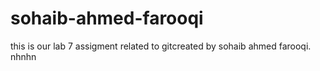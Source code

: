 # sohaib-ahmed-farooqi
this is our lab 7 assigment related to gitcreated by sohaib ahmed farooqi. nhnhn
